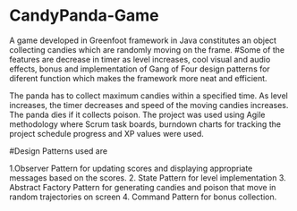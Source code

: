 # CandyPanda-Game

A game developed in Greenfoot framework in Java constitutes an object collecting candies which are randomly moving on the frame. 
#Some of the features are
decrease in timer as level increases, cool visual and audio effects, bonus and implementation of Gang of Four design patterns for diferent function which makes the framework more neat and efficient.

The panda has to collect maximum candies within a specified time. As level increases, the timer decreases and speed of the moving candies  increases. The panda dies if it collects poison.
The project was used using Agile methodology where Scrum task boards, burndown charts for tracking the project schedule progress and XP values were used.


#Design Patterns used are

1.Observer Pattern for updating scores and displaying appropriate messages based on the scores.
2. State Pattern for level implementation
3. Abstract Factory Pattern for generating candies and poison that move in random trajectories on screen
4. Command Pattern for bonus collection.
